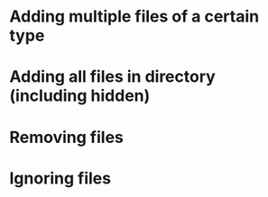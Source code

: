 # Adding multiple files of a certain type

# Adding all files in directory (including hidden)

# Removing files

# Ignoring files


